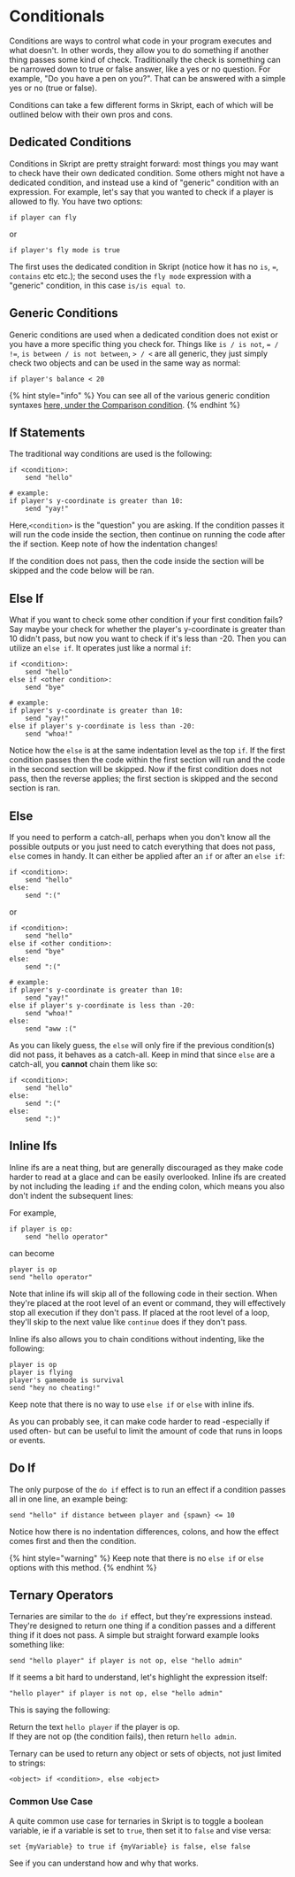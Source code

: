 # Conditionals

Conditions are ways to control what code in your program executes and what doesn't. In other words, they allow you to do something if another thing passes some kind of check. Traditionally the check is something can be narrowed down to true or false answer, like a yes or no question. For example, "Do you have a pen on you?". That can be answered with a simple yes or no (true or false).

Conditions can take a few different forms in Skript, each of which will be outlined below with their own pros and cons.

## Dedicated Conditions

Conditions in Skript are pretty straight forward: most things you may want to check have their own dedicated condition. Some others might not have a dedicated condition, and instead use a kind of "generic" condition with an expression. For example, let's say that you wanted to check if a player is allowed to fly. You have two options:

```applescript
if player can fly
```

or

```applescript
if player's fly mode is true
```

The first uses the dedicated condition in Skript (notice how it has no `is`, `=`, `contains` etc etc.); the second uses the `fly mode` expression with a "generic" condition, in this case `is/is equal to`.

## Generic Conditions

Generic conditions are used when a dedicated condition does not exist or you have a more specific thing you check for. Things like `is / is not`, `= / !=`, `is between / is not between`, `> / <` are all generic, they just simply check two objects and can be used in the same way as normal:

```applescript
if player's balance < 20
```

{% hint style="info" %}
You can see all of the various generic condition syntaxes [here, under the Comparison condition](https://docs.skriptlang.org/conditions.html#CondCompare).
{% endhint %}

## If Statements

The traditional way conditions are used is the following:

```applescript
if <condition>:
    send "hello"
    
# example:
if player's y-coordinate is greater than 10:
    send "yay!"
```

Here,`<condition>` is the "question" you are asking. If the condition passes it will run the code inside the section, then continue on running the code after the if section. Keep note of how the indentation changes!

If the condition does not pass, then the code inside the section will be skipped and the code below will be ran.

## Else If

What if you want to check some other condition if your first condition fails? Say maybe your check for whether the player's y-coordinate is greater than 10 didn't pass, but now you want to check if it's less than -20. Then you can utilize an `else if`. It operates just like a normal `if`:

```applescript
if <condition>:
    send "hello"
else if <other condition>:
    send "bye"
    
# example:
if player's y-coordinate is greater than 10:
    send "yay!"
else if player's y-coordinate is less than -20:
    send "whoa!"
```

Notice how the `else` is at the same indentation level as the top `if`. If the first condition passes then the code within the first section will run and the code in the second section will be skipped. Now if the first condition does not pass, then the reverse applies; the first section is skipped and the second section is ran.

## Else

If you need to perform a catch-all, perhaps when you don't know all the possible outputs or you just need to catch everything that does not pass, `else` comes in handy. It can either be applied after an `if` or after an `else if`:

```applescript
if <condition>:
    send "hello"
else:
    send ":("
```

or

```applescript
if <condition>:
    send "hello"
else if <other condition>:
    send "bye"
else:
    send ":("
    
# example:
if player's y-coordinate is greater than 10:
    send "yay!"
else if player's y-coordinate is less than -20:
    send "whoa!"
else:
    send "aww :("
```

As you can likely guess, the `else` will only fire if the previous condition(s) did not pass, it behaves as a catch-all. Keep in mind that since `else` are a catch-all, you **cannot** chain them like so:

```applescript
if <condition>:
    send "hello"
else:
    send ":("
else:
    send ":)"
```

## Inline Ifs

Inline ifs are a neat thing, but are generally discouraged as they make code harder to read at a glace and can be easily overlooked. Inline ifs are created by not including the leading `if` and the ending colon, which means you also don't indent the subsequent lines:

For example,

```applescript
if player is op:
    send "hello operator"
```

can become

```applescript
player is op
send "hello operator"
```

Note that inline ifs will skip all of the following code in their section. When they're placed at the root level of an event or command, they will effectively stop all execution if they don't pass. If placed at the root level of a loop, they'll skip to the next value like `continue` does if they don't pass.

Inline ifs also allows you to chain conditions without indenting, like the following:

```applescript
player is op
player is flying
player's gamemode is survival
send "hey no cheating!"
```

Keep note that there is no way to use `else if` or `else` with inline ifs.

As you can probably see, it can make code harder to read -especially if used often- but can be useful to limit the amount of code that runs in loops or events.

## Do If

The only purpose of the `do if` effect is to run an effect if a condition passes all in one line, an example being:

```applescript
send "hello" if distance between player and {spawn} <= 10
```

Notice how there is no indentation differences, colons, and how the effect comes first and then the condition.

{% hint style="warning" %}
Keep note that there is no `else if` or `else` options with this method.
{% endhint %}

## Ternary Operators

Ternaries are similar to the `do if` effect, but they're expressions instead. They're designed to return one thing if a condition passes and a different thing if it does not pass. A simple but straight forward example looks something like:

```applescript
send "hello player" if player is not op, else "hello admin" 
```

If it seems a bit hard to understand, let's highlight the expression itself:

```applescript
"hello player" if player is not op, else "hello admin" 
```

This is saying the following:

Return the text `hello player` if the player is op.\
If they are not op (the condition fails), then return `hello admin`.

Ternary can be used to return any object or sets of objects, not just limited to strings:

```applescript
<object> if <condition>, else <object>
```

### Common Use Case

A quite common use case for ternaries in Skript is to toggle a boolean variable, ie if a variable is set to `true`, then set it to `false` and vise versa:

```applescript
set {myVariable} to true if {myVariable} is false, else false
```

See if you can understand how and why that works.

